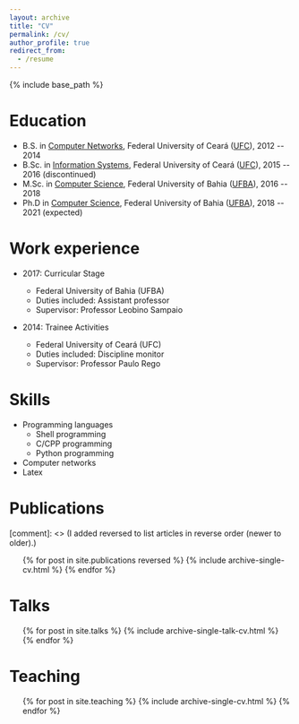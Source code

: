 ```yaml
---
layout: archive
title: "CV"
permalink: /cv/
author_profile: true
redirect_from:
  - /resume
---
```


{% include base_path %}

Education
======
* B.S. in [Computer Networks](https://rc.quixada.ufc.br), Federal University of Ceará ([UFC](https://www.quixada.ufc.br)), 2012 -- 2014
* B.Sc. in [Information Systems](https://si.quixada.ufc.br), Federal University of Ceará ([UFC](https://www.quixada.ufc.br)), 2015 -- 2016 (discontinued)
* M.Sc. in [Computer Science](http://pgcomp.dcc.ufba.br), Federal University of Bahia ([UFBA](https://www.ufba.br)), 2016 -- 2018
* Ph.D in [Computer Science](http://pgcomp.dcc.ufba.br), Federal University of Bahia ([UFBA](https://www.ufba.br)), 2018 -- 2021 (expected)

Work experience
======
* 2017: Curricular Stage
  * Federal University of Bahia (UFBA)
  * Duties included: Assistant professor
  * Supervisor: Professor Leobino Sampaio

* 2014: Trainee Activities
  * Federal University of Ceará (UFC)
  * Duties included: Discipline monitor
  * Supervisor: Professor Paulo Rego
  
Skills
======
* Programming languages
  * Shell programming
  * C/CPP programming
  * Python programming
* Computer networks
* Latex

Publications
======
[comment]: <> (I added reversed to list articles in reverse order (newer to older).)
  <ul>{% for post in site.publications reversed %}
    {% include archive-single-cv.html %}
  {% endfor %}</ul>
  
Talks
======
  <ul>{% for post in site.talks %}
    {% include archive-single-talk-cv.html %}
  {% endfor %}</ul>
  
Teaching
======
  <ul>{% for post in site.teaching %}
    {% include archive-single-cv.html %}
  {% endfor %}</ul>
